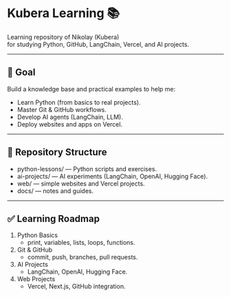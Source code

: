 # Kubera Learning 📚

Learning repository of Nikolay (Kubera)  
for studying Python, GitHub, LangChain, Vercel, and AI projects.

---

## 🚀 Goal
Build a knowledge base and practical examples to help me:
- Learn Python (from basics to real projects).
- Master Git & GitHub workflows.
- Develop AI agents (LangChain, LLM).
- Deploy websites and apps on Vercel.

---

## 📂 Repository Structure
- python-lessons/ — Python scripts and exercises.
- ai-projects/ — AI experiments (LangChain, OpenAI, Hugging Face).
- web/ — simple websites and Vercel projects.
- docs/ — notes and guides.

---

## ✅ Learning Roadmap
1. Python Basics  
   - print, variables, lists, loops, functions.  
2. Git & GitHub  
   - commit, push, branches, pull requests.  
3. AI Projects  
   - LangChain, OpenAI, Hugging Face.  
4. Web Projects  
   - Vercel, Next.js, GitHub integration.
